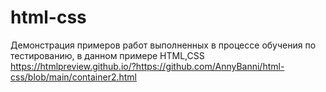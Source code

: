# html-css
Демонстрация примеров работ выполненных в процессе обучения по тестированию, в данном примере HTML,CSS 
https://htmlpreview.github.io/?https://github.com/AnnyBanni/html-css/blob/main/container2.html
